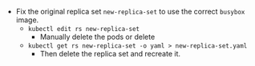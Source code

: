  - Fix the original replica set `new-replica-set` to use the correct `busybox` image.
	 - `kubectl edit rs new-replica-set`
		 - Manually delete the pods or delete
	- `kubectl get rs new-replica-set -o yaml > new-replica-set.yaml`
		- Then delete the replica set and recreate it.